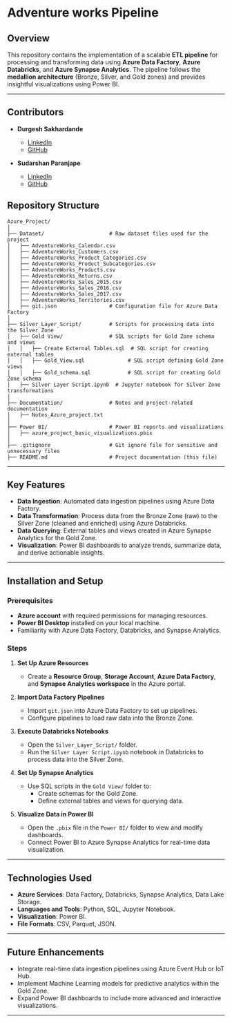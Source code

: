 # Adventure works Pipeline
## Overview
This repository contains the implementation of a scalable **ETL pipeline** for processing and transforming data using **Azure Data Factory**, **Azure Databricks**, and **Azure Synapse Analytics**. The pipeline follows the **medallion architecture** (Bronze, Silver, and Gold zones) and provides insightful visualizations using Power BI.

---
## Contributors
- **Durgesh Sakhardande**
  - [LinkedIn](https://linkedin.com/in/durgesh-s/)
  - [GitHub](https://github.com/DurgeshS25-MLE)

- **Sudarshan Paranjape**
  - [LinkedIn](https://www.linkedin.com/in/sudarshanp4/)
  - [GitHub](https://github.com/sudarshan4120)

## Repository Structure
```
Azure_Project/
│
├── Dataset/                     # Raw dataset files used for the project
│   ├── AdventureWorks_Calendar.csv
│   ├── AdventureWorks_Customers.csv
│   ├── AdventureWorks_Product_Categories.csv
│   ├── AdventureWorks_Product_Subcategories.csv
│   ├── AdventureWorks_Products.csv
│   ├── AdventureWorks_Returns.csv
│   ├── AdventureWorks_Sales_2015.csv
│   ├── AdventureWorks_Sales_2016.csv
│   ├── AdventureWorks_Sales_2017.csv
│   ├── AdventureWorks_Territories.csv
│   ├── git.json                 # Configuration file for Azure Data Factory
│
├── Silver_Layer_Script/         # Scripts for processing data into the Silver Zone
│   ├── Gold View/               # SQL scripts for Gold Zone schema and views
│   │   ├── Create External Tables.sql  # SQL script for creating external tables
│   │   ├── Gold_View.sql              # SQL script defining Gold Zone views
│   │   ├── Gold_schema.sql            # SQL script for creating Gold Zone schema
│   ├── Silver Layer Script.ipynb  # Jupyter notebook for Silver Zone transformations
│
├── Documentation/               # Notes and project-related documentation
│   ├── Notes_Azure_project.txt
│
├── Power BI/                    # Power BI reports and visualizations
│   ├── azure_project_basic_visualizations.pbix
│
├── .gitignore                   # Git ignore file for sensitive and unnecessary files
├── README.md                    # Project documentation (this file)
```

---

## Key Features
- **Data Ingestion**: Automated data ingestion pipelines using Azure Data Factory.
- **Data Transformation**: Process data from the Bronze Zone (raw) to the Silver Zone (cleaned and enriched) using Azure Databricks.
- **Data Querying**: External tables and views created in Azure Synapse Analytics for the Gold Zone.
- **Visualization**: Power BI dashboards to analyze trends, summarize data, and derive actionable insights.

---

## Installation and Setup

### Prerequisites
- **Azure account** with required permissions for managing resources.
- **Power BI Desktop** installed on your local machine.
- Familiarity with Azure Data Factory, Databricks, and Synapse Analytics.

### Steps

1. **Set Up Azure Resources**
   - Create a **Resource Group**, **Storage Account**, **Azure Data Factory**, and **Synapse Analytics workspace** in the Azure portal.

2. **Import Data Factory Pipelines**
   - Import `git.json` into Azure Data Factory to set up pipelines.
   - Configure pipelines to load raw data into the Bronze Zone.

3. **Execute Databricks Notebooks**
   - Open the `Silver_Layer_Script/` folder.
   - Run the `Silver Layer Script.ipynb` notebook in Databricks to process data into the Silver Zone.

4. **Set Up Synapse Analytics**
   - Use SQL scripts in the `Gold View/` folder to:
     - Create schemas for the Gold Zone.
     - Define external tables and views for querying data.

5. **Visualize Data in Power BI**
   - Open the `.pbix` file in the `Power BI/` folder to view and modify dashboards.
   - Connect Power BI to Azure Synapse Analytics for real-time data visualization.

---

## Technologies Used
- **Azure Services**: Data Factory, Databricks, Synapse Analytics, Data Lake Storage.
- **Languages and Tools**: Python, SQL, Jupyter Notebook.
- **Visualization**: Power BI.
- **File Formats**: CSV, Parquet, JSON.

---

## Future Enhancements
- Integrate real-time data ingestion pipelines using Azure Event Hub or IoT Hub.
- Implement Machine Learning models for predictive analytics within the Gold Zone.
- Expand Power BI dashboards to include more advanced and interactive visualizations.

---



